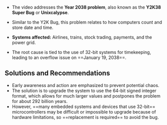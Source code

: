 - The video addresses the **Year 2038 problem**, also known as the **Y2K38 Super Bug** or **Unixcalypse**.
- Similar to the Y2K Bug, this problem relates to how computers count and store date and time.
- **Systems affected:** Airlines, trains, stock trading, payments, and the power grid.

- The root cause is tied to the use of 32-bit systems for timekeeping, leading to an overflow issue on ==January 19, 2038==.



## Solutions and Recommendations

- Early awareness and action are emphasized to prevent potential chaos.
- The solution is to upgrade the system to use the 64-bit signed integer format, which allows for much larger values and postpones the problem for about 292 billion years.
- However, ==many embedded systems and devices that use 32-bit== microcontrollers may be difficult or impossible to upgrade because of hardware limitations, so ==replacement is required== to avoid the bug.